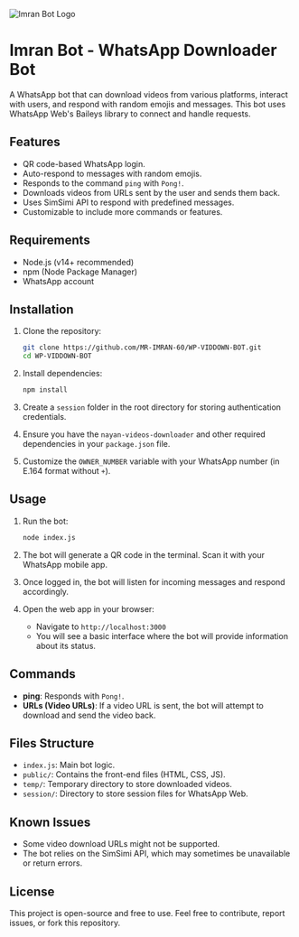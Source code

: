 ![Imran Bot Logo](https://i.ibb.co.com/mCLq42Nb/1744278640997.jpg)



# Imran Bot - WhatsApp Downloader Bot

A WhatsApp bot that can download videos from various platforms, interact with users, and respond with random emojis and messages. This bot uses WhatsApp Web's Baileys library to connect and handle requests.

## Features

- QR code-based WhatsApp login.
- Auto-respond to messages with random emojis.
- Responds to the command `ping` with `Pong!`.
- Downloads videos from URLs sent by the user and sends them back.
- Uses SimSimi API to respond with predefined messages.
- Customizable to include more commands or features.

## Requirements

- Node.js (v14+ recommended)
- npm (Node Package Manager)
- WhatsApp account

## Installation

1. Clone the repository:
    ```bash
    git clone https://github.com/MR-IMRAN-60/WP-VIDDOWN-BOT.git
    cd WP-VIDDOWN-BOT
    ```

2. Install dependencies:
    ```bash
    npm install
    ```

3. Create a `session` folder in the root directory for storing authentication credentials.

4. Ensure you have the `nayan-videos-downloader` and other required dependencies in your `package.json` file.

5. Customize the `OWNER_NUMBER` variable with your WhatsApp number (in E.164 format without `+`).

## Usage

1. Run the bot:
    ```bash
    node index.js
    ```

2. The bot will generate a QR code in the terminal. Scan it with your WhatsApp mobile app.

3. Once logged in, the bot will listen for incoming messages and respond accordingly.

4. Open the web app in your browser:
    - Navigate to `http://localhost:3000`
    - You will see a basic interface where the bot will provide information about its status.

## Commands

- **ping**: Responds with `Pong!`.
- **URLs (Video URLs)**: If a video URL is sent, the bot will attempt to download and send the video back.

## Files Structure

- `index.js`: Main bot logic.
- `public/`: Contains the front-end files (HTML, CSS, JS).
- `temp/`: Temporary directory to store downloaded videos.
- `session/`: Directory to store session files for WhatsApp Web.

## Known Issues

- Some video download URLs might not be supported.
- The bot relies on the SimSimi API, which may sometimes be unavailable or return errors.

## License

This project is open-source and free to use. Feel free to contribute, report issues, or fork this repository.
